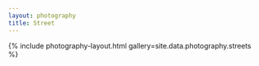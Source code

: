 ```yaml
---
layout: photography
title: Street
---
```


{% include photography-layout.html gallery=site.data.photography.streets %}